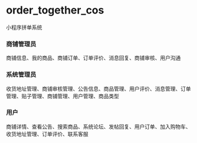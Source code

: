 # order_together_cos
小程序拼单系统 

### 商铺管理员
商铺信息、我的商品、商铺订单、订单评价、消息回复、商铺审核、用户沟通

### 系统管理员
收货地址管理、商铺审核管理、公告信息、商品管理、用户评价、消息管理、订单管理、贴子管理、商铺管理、用户管理、商品类型

### 用户
商铺详情、查看公告、搜索商品、系统论坛、发帖回复、用户订单、加入购物车、收货地址管理、订单评价、联系客服
